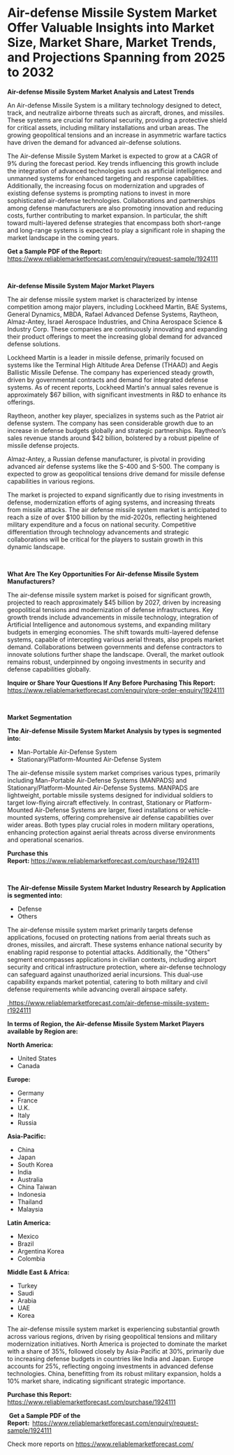<p><h1>Air-defense Missile System Market Offer Valuable Insights into Market Size, Market Share, Market Trends, and Projections Spanning from 2025 to 2032</h1></p><p><strong>Air-defense Missile System Market Analysis and Latest Trends</strong></p>
<p><p>An Air-defense Missile System is a military technology designed to detect, track, and neutralize airborne threats such as aircraft, drones, and missiles. These systems are crucial for national security, providing a protective shield for critical assets, including military installations and urban areas. The growing geopolitical tensions and an increase in asymmetric warfare tactics have driven the demand for advanced air-defense solutions.</p><p>The Air-defense Missile System Market is expected to grow at a CAGR of 9% during the forecast period. Key trends influencing this growth include the integration of advanced technologies such as artificial intelligence and unmanned systems for enhanced targeting and response capabilities. Additionally, the increasing focus on modernization and upgrades of existing defense systems is prompting nations to invest in more sophisticated air-defense technologies. Collaborations and partnerships among defense manufacturers are also promoting innovation and reducing costs, further contributing to market expansion. In particular, the shift toward multi-layered defense strategies that encompass both short-range and long-range systems is expected to play a significant role in shaping the market landscape in the coming years.</p></p>
<p><strong>Get a Sample PDF of the Report:&nbsp;</strong> <a href="https://www.reliablemarketforecast.com/enquiry/request-sample/1924111?utm_campaign=1169&utm_medium=2&utm_source=Github&utm_content=ia&utm_term=14012025&utm_id=air-defense-missile-system">https://www.reliablemarketforecast.com/enquiry/request-sample/1924111</a></p>
<p>&nbsp;</p>
<p><strong>Air-defense Missile System Major Market Players</strong></p>
<p><p>The air defense missile system market is characterized by intense competition among major players, including Lockheed Martin, BAE Systems, General Dynamics, MBDA, Rafael Advanced Defense Systems, Raytheon, Almaz-Antey, Israel Aerospace Industries, and China Aerospace Science & Industry Corp. These companies are continuously innovating and expanding their product offerings to meet the increasing global demand for advanced defense solutions.</p><p>Lockheed Martin is a leader in missile defense, primarily focused on systems like the Terminal High Altitude Area Defense (THAAD) and Aegis Ballistic Missile Defense. The company has experienced steady growth, driven by governmental contracts and demand for integrated defense systems. As of recent reports, Lockheed Martin's annual sales revenue is approximately $67 billion, with significant investments in R&D to enhance its offerings.</p><p>Raytheon, another key player, specializes in systems such as the Patriot air defense system. The company has seen considerable growth due to an increase in defense budgets globally and strategic partnerships. Raytheon’s sales revenue stands around $42 billion, bolstered by a robust pipeline of missile defense projects.</p><p>Almaz-Antey, a Russian defense manufacturer, is pivotal in providing advanced air defense systems like the S-400 and S-500. The company is expected to grow as geopolitical tensions drive demand for missile defense capabilities in various regions.</p><p>The market is projected to expand significantly due to rising investments in defense, modernization efforts of aging systems, and increasing threats from missile attacks. The air defense missile system market is anticipated to reach a size of over $100 billion by the mid-2020s, reflecting heightened military expenditure and a focus on national security. Competitive differentiation through technology advancements and strategic collaborations will be critical for the players to sustain growth in this dynamic landscape.</p></p>
<p>&nbsp;</p>
<p><strong>What Are The Key Opportunities For Air-defense Missile System Manufacturers?</strong></p>
<p><p>The air-defense missile system market is poised for significant growth, projected to reach approximately $45 billion by 2027, driven by increasing geopolitical tensions and modernization of defense infrastructures. Key growth trends include advancements in missile technology, integration of Artificial Intelligence and autonomous systems, and expanding military budgets in emerging economies. The shift towards multi-layered defense systems, capable of intercepting various aerial threats, also propels market demand. Collaborations between governments and defense contractors to innovate solutions further shape the landscape. Overall, the market outlook remains robust, underpinned by ongoing investments in security and defense capabilities globally.</p></p>
<p><strong>Inquire or Share Your Questions If Any Before Purchasing This Report:</strong> <a href="https://www.reliablemarketforecast.com/enquiry/pre-order-enquiry/1924111?utm_campaign=1169&utm_medium=2&utm_source=Github&utm_content=ia&utm_term=14012025&utm_id=air-defense-missile-system">https://www.reliablemarketforecast.com/enquiry/pre-order-enquiry/1924111</a></p>
<p>&nbsp;</p>
<p><strong>Market Segmentation</strong></p>
<p><strong>The Air-defense Missile System Market Analysis by types is segmented into:</strong></p>
<p><ul><li>Man-Portable Air-Defense System</li><li>Stationary/Platform-Mounted Air-Defense System</li></ul></p>
<p><p>The air-defense missile system market comprises various types, primarily including Man-Portable Air-Defense Systems (MANPADS) and Stationary/Platform-Mounted Air-Defense Systems. MANPADS are lightweight, portable missile systems designed for individual soldiers to target low-flying aircraft effectively. In contrast, Stationary or Platform-Mounted Air-Defense Systems are larger, fixed installations or vehicle-mounted systems, offering comprehensive air defense capabilities over wider areas. Both types play crucial roles in modern military operations, enhancing protection against aerial threats across diverse environments and operational scenarios.</p></p>
<p><strong>Purchase this Report:&nbsp;</strong><a href="https://www.reliablemarketforecast.com/purchase/1924111?utm_campaign=1169&utm_medium=2&utm_source=Github&utm_content=ia&utm_term=14012025&utm_id=air-defense-missile-system">https://www.reliablemarketforecast.com/purchase/1924111</a></p>
<p>&nbsp;</p>
<p><strong>The Air-defense Missile System Market Industry Research by Application is segmented into:</strong></p>
<p><ul><li>Defense</li><li>Others</li></ul></p>
<p><p>The air-defense missile system market primarily targets defense applications, focused on protecting nations from aerial threats such as drones, missiles, and aircraft. These systems enhance national security by enabling rapid response to potential attacks. Additionally, the "Others" segment encompasses applications in civilian contexts, including airport security and critical infrastructure protection, where air-defense technology can safeguard against unauthorized aerial incursions. This dual-use capability expands market potential, catering to both military and civil defense requirements while advancing overall airspace safety.</p></p>
<p><a href="https://www.reliablemarketforecast.com/air-defense-missile-system-r1924111?utm_campaign=1169&utm_medium=2&utm_source=Github&utm_content=ia&utm_term=14012025&utm_id=air-defense-missile-system">&nbsp;https://www.reliablemarketforecast.com/air-defense-missile-system-r1924111</a></p>
<p><strong>In terms of Region, the Air-defense Missile System Market Players available by Region are:</strong></p>
<p>
    <p> <strong> North America: </strong>
        <ul>
            <li>United States</li>
            <li>Canada</li>
        </ul>
        </p> 
    <p> <strong> Europe: </strong>
        <ul>
            <li>Germany</li>
            <li>France</li>
            <li>U.K.</li>
            <li>Italy</li>
            <li>Russia</li>
        </ul>
        </p> 
    <p> <strong> Asia-Pacific: </strong>
        <ul>
            <li>China</li>
            <li>Japan</li>
            <li>South Korea</li>
            <li>India</li>
            <li>Australia</li>
            <li>China Taiwan</li>
            <li>Indonesia</li>
            <li>Thailand</li>
            <li>Malaysia</li>
        </ul>
        </p> 
    <p> <strong> Latin America: </strong>
        <ul>
            <li>Mexico</li>
            <li>Brazil</li>
            <li>Argentina Korea</li>
            <li>Colombia</li>
        </ul>
        </p> 
    <p> <strong> Middle East & Africa: </strong>
        <ul>
            <li>Turkey</li>
            <li>Saudi</li>
            <li>Arabia</li>
            <li>UAE</li>
            <li>Korea</li>
        </ul>
    </p>
    </p>
<p><p>The air-defense missile system market is experiencing substantial growth across various regions, driven by rising geopolitical tensions and military modernization initiatives. North America is projected to dominate the market with a share of 35%, followed closely by Asia-Pacific at 30%, primarily due to increasing defense budgets in countries like India and Japan. Europe accounts for 25%, reflecting ongoing investments in advanced defense technologies. China, benefitting from its robust military expansion, holds a 10% market share, indicating significant strategic importance.</p></p>
<p><strong>Purchase this Report: </strong><a href="https://www.reliablemarketforecast.com/purchase/1924111?utm_campaign=1169&utm_medium=2&utm_source=Github&utm_content=ia&utm_term=14012025&utm_id=air-defense-missile-system">https://www.reliablemarketforecast.com/purchase/1924111</a></p>
<p>&nbsp;<strong>Get a Sample PDF of the Report:&nbsp;&nbsp;</strong><a href="https://www.reliablemarketforecast.com/enquiry/request-sample/1924111?utm_campaign=1169&utm_medium=2&utm_source=Github&utm_content=ia&utm_term=14012025&utm_id=air-defense-missile-system">https://www.reliablemarketforecast.com/enquiry/request-sample/1924111</a></p>
<p><strong></strong></p>
<p>Check more reports on <a href="https://www.reliablemarketforecast.com/?utm_campaign=1169&utm_medium=2&utm_source=Github&utm_content=ia&utm_term=14012025&utm_id=air-defense-missile-system">https://www.reliablemarketforecast.com/</a></p>